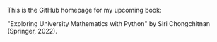 This is the GitHub homepage for my upcoming book:

"Exploring University Mathematics with Python" by Siri Chongchitnan (Springer, 2022).



